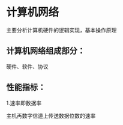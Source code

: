 # 计算机网络
主要分析计算机硬件的逻辑实现，基本操作原理



## 计算机网络组成部分：

硬件、软件、协议



## 性能指标：

1.速率即数据率

主机再数字信道上传送数据位数的速率















